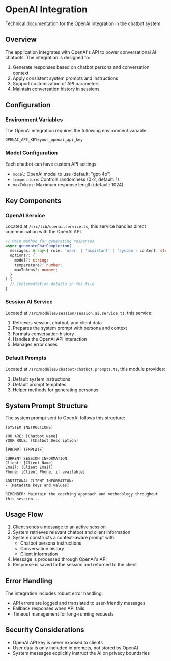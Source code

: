 # OpenAI Integration

Technical documentation for the OpenAI integration in the chatbot system.

## Overview

The application integrates with OpenAI's API to power conversational AI chatbots. The integration is designed to:

1. Generate responses based on chatbot persona and conversation context
2. Apply consistent system prompts and instructions
3. Support customization of API parameters
4. Maintain conversation history in sessions

## Configuration

### Environment Variables

The OpenAI integration requires the following environment variable:

```
OPENAI_API_KEY=your_openai_api_key
```

### Model Configuration

Each chatbot can have custom API settings:

- `model`: OpenAI model to use (default: "gpt-4o")
- `temperature`: Controls randomness (0-2, default: 1)
- `maxTokens`: Maximum response length (default: 1024)

## Key Components

### OpenAI Service

Located at `/src/lib/openai.service.ts`, this service handles direct communication with the OpenAI API.

```typescript
// Main method for generating responses
async generateChatCompletion(
  messages: Array<{ role: 'user' | 'assistant' | 'system'; content: string }>,
  options?: {
    model?: string;
    temperature?: number;
    maxTokens?: number;
  }
) {
  // Implementation details in the file
}
```

### Session AI Service

Located at `/src/modules/session/session.ai.service.ts`, this service:

1. Retrieves session, chatbot, and client data
2. Prepares the system prompt with persona and context
3. Formats conversation history
4. Handles the OpenAI API interaction
5. Manages error cases

### Default Prompts

Located at `/src/modules/chatbot/chatbot.prompts.ts`, this module provides:

1. Default system instructions
2. Default prompt templates
3. Helper methods for generating personas

## System Prompt Structure

The system prompt sent to OpenAI follows this structure:

```
[SYSTEM INSTRUCTIONS]

YOU ARE: [Chatbot Name]
YOUR ROLE: [Chatbot Description]

[PROMPT TEMPLATE]

CURRENT SESSION INFORMATION:
Client: [Client Name]
Email: [Client Email]
Phone: [Client Phone, if available]

ADDITIONAL CLIENT INFORMATION:
- [Metadata keys and values]

REMEMBER: Maintain the coaching approach and methodology throughout this session...
```

## Usage Flow

1. Client sends a message to an active session
2. System retrieves relevant chatbot and client information
3. System constructs a context-aware prompt with:
   - Chatbot persona instructions
   - Conversation history
   - Client information
4. Message is processed through OpenAI's API
5. Response is saved to the session and returned to the client

## Error Handling

The integration includes robust error handling:

- API errors are logged and translated to user-friendly messages
- Fallback responses when API fails
- Timeout management for long-running requests

## Security Considerations

- OpenAI API key is never exposed to clients
- User data is only included in prompts, not stored by OpenAI
- System messages explicitly instruct the AI on privacy boundaries